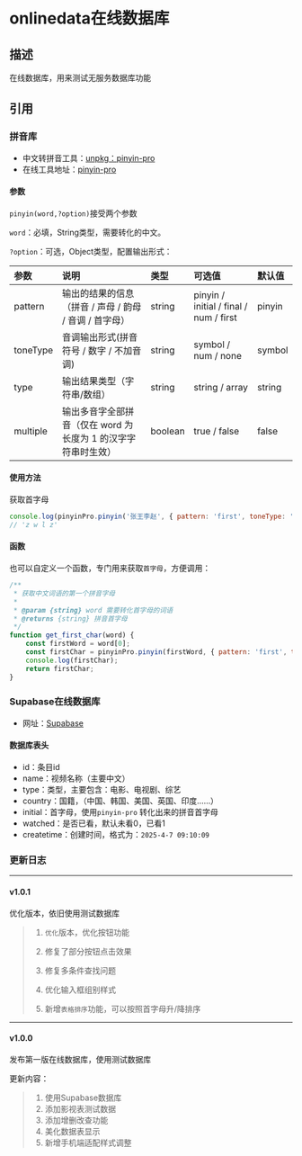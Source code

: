 # onlinedata在线数据库

## 描述

在线数据库，用来测试无服务数据库功能



## 引用

### 拼音库

- 中文转拼音工具：[unpkg：pinyin-pro](https://unpkg.com/pinyin-pro@3)
- 在线工具地址：[pinyin-pro](https://pinyin-pro.cn/)

#### 参数

`pinyin(word,?option)`接受两个参数

`word`：必填，String类型，需要转化的中文。

`?option`：可选，Object类型，配置输出形式：

| 参数     | 说明                                                         | 类型    | 可选值                                 | 默认值 |
| :------- | :----------------------------------------------------------- | :------ | :------------------------------------- | :----- |
| pattern  | 输出的结果的信息（拼音 / 声母 / 韵母 / 音调 / 首字母）       | string  | pinyin / initial / final / num / first | pinyin |
| toneType | 音调输出形式(拼音符号 / 数字 / 不加音调)                     | string  | symbol / num / none                    | symbol |
| type     | 输出结果类型（字符串/数组）                                  | string  | string / array                         | string |
| multiple | 输出多音字全部拼音（仅在 word 为长度为 1 的汉字字符串时生效） | boolean | true / false                           | false  |

#### 使用方法

获取首字母

```js
console.log(pinyinPro.pinyin('张王李赵', { pattern: 'first', toneType: 'none', type: 'string' }));
// 'z w l z'
```

#### 函数

也可以自定义一个函数，专门用来获取`首字母`，方便调用：

```js
/**
 * 获取中文词语的第一个拼音字母
 *
 * @param {string} word 需要转化首字母的词语
 * @returns {string} 拼音首字母
 */
function get_first_char(word) {
    const firstWord = word[0];
    const firstChar = pinyinPro.pinyin(firstWord, { pattern: 'first', toneType: 'none', type: 'string' });
    console.log(firstChar);
    return firstChar;
}
```





### Supabase在线数据库

- 网址：[Supabase](https://supabase.com/)

#### 数据库表头

- id：条目id
- name：视频名称（主要中文）
- type：类型，主要包含：电影、电视剧、综艺
- country：国籍，（中国、韩国、美国、英国、印度……）
- initial：首字母，使用`pinyin-pro` 转化出来的拼音首字母
- watched：是否已看，默认未看0，已看1
- createtime：创建时间，格式为：`2025-4-7 09:10:09`



### 更新日志

---

#### v1.0.1

优化版本，依旧使用测试数据库

> 1. `优化`版本，优化按钮功能
> 2. 修复了部分按钮点击效果
> 3. 修复多条件查找问题
>
> 2. 优化输入框组别样式
> 3. 新增`表格排序`功能，可以按照首字母升/降排序



---

#### v1.0.0

发布第一版在线数据库，使用测试数据库

更新内容：

> 1. 使用Supabase数据库
> 2. 添加影视表测试数据
> 3. 添加增删改查功能
> 4. 美化数据表显示
> 5. 新增手机端适配样式调整



